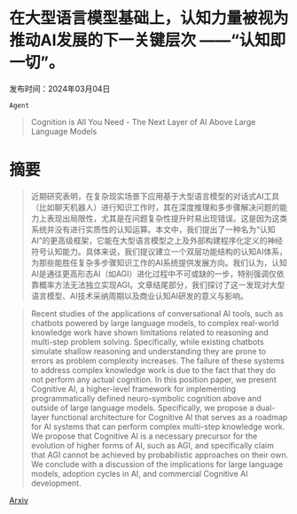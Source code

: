 # 在大型语言模型基础上，认知力量被视为推动AI发展的下一关键层次 ——“认知即一切”。

发布时间：2024年03月04日

`Agent`

> Cognition is All You Need - The Next Layer of AI Above Large Language Models

# 摘要

> 近期研究表明，在复杂现实场景下应用基于大型语言模型的对话式AI工具（比如聊天机器人）进行知识工作时，其在深度推理和多步骤解决问题的能力上表现出局限性，尤其是在问题复杂性提升时易出现错误。这是因为这类系统并没有进行实质性的认知运算。本文中，我们提出了一种名为“认知AI”的更高级框架，它能在大型语言模型之上及外部构建程序化定义的神经符号认知能力。具体来说，我们提议建立一个双层功能结构的认知AI体系，为那些能胜任复杂多步骤知识工作的AI系统提供发展方向。我们认为，认知AI是通往更高形态AI（如AGI）进化过程中不可或缺的一步，特别强调仅依靠概率方法无法独立实现AGI。文章结尾部分，我们探讨了这一发现对大型语言模型、AI技术采纳周期以及商业认知AI研发的意义与影响。

> Recent studies of the applications of conversational AI tools, such as chatbots powered by large language models, to complex real-world knowledge work have shown limitations related to reasoning and multi-step problem solving. Specifically, while existing chatbots simulate shallow reasoning and understanding they are prone to errors as problem complexity increases. The failure of these systems to address complex knowledge work is due to the fact that they do not perform any actual cognition. In this position paper, we present Cognitive AI, a higher-level framework for implementing programmatically defined neuro-symbolic cognition above and outside of large language models. Specifically, we propose a dual-layer functional architecture for Cognitive AI that serves as a roadmap for AI systems that can perform complex multi-step knowledge work. We propose that Cognitive AI is a necessary precursor for the evolution of higher forms of AI, such as AGI, and specifically claim that AGI cannot be achieved by probabilistic approaches on their own. We conclude with a discussion of the implications for large language models, adoption cycles in AI, and commercial Cognitive AI development.

[Arxiv](https://arxiv.org/abs/2403.02164)